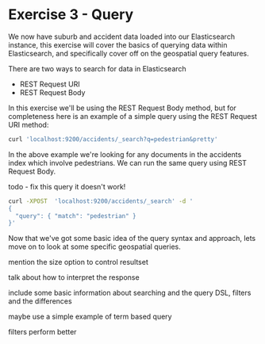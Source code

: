 # Exercise 3 - Query

We now have suburb and accident data loaded into our Elasticsearch instance, this exercise will cover the basics of querying data within Elasticsearch, and specifically cover off on the geospatial query features.

There are two ways to search for data in Elasticsearch

* REST Request URI
* REST Request Body

In this exercise we'll be using the REST Request Body method, but for completeness here is an example of a simple query using the REST Request URI method:

```bash
curl 'localhost:9200/accidents/_search?q=pedestrian&pretty'
```

In the above example we're looking for any documents in the accidents index which involve pedestrians. We can run the same query using REST Request Body.

todo - fix this query it doesn't work!

```bash
curl -XPOST  'localhost:9200/accidents/_search' -d '
{
  "query": { "match": "pedestrian" }
}'
```

Now that we've got some basic idea of the query syntax and approach, lets move on to look at some specific geospatial queries.

<todo>

mention the size option to control resultset

talk about how to interpret the response

include some basic information about searching and the query DSL, filters and the differences

maybe use a simple example of term based query

filters perform better
</todo>
